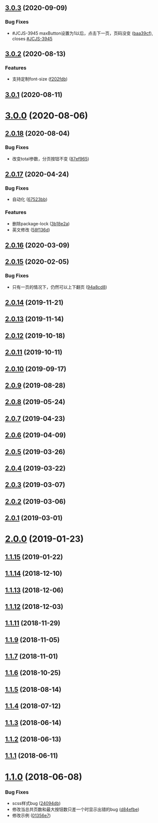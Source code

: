 ## [3.0.3](https://github.com/tinper-bee/bee-pagination/compare/v3.0.2...v3.0.3) (2020-09-09)


### Bug Fixes

* #JCJS-3945 maxButton设置为1以后，点击下一页，页码没变 ([baa39cf](https://github.com/tinper-bee/bee-pagination/commit/baa39cff51810b1e49eb40a152234224cb44b057)), closes [#JCJS-3945](https://github.com/tinper-bee/bee-pagination/issues/JCJS-3945)



## [3.0.2](https://github.com/tinper-bee/bee-pagination/compare/v3.0.1...v3.0.2) (2020-08-13)


### Features

* 支持定制font-size ([f202fdb](https://github.com/tinper-bee/bee-pagination/commit/f202fdb7cb271fc18129a087bf24bb4ae4187676))



## [3.0.1](https://github.com/tinper-bee/bee-pagination/compare/v3.0.0...v3.0.1) (2020-08-11)



# [3.0.0](https://github.com/tinper-bee/bee-pagination/compare/v2.0.18...v3.0.0) (2020-08-06)



## [2.0.18](https://github.com/tinper-bee/bee-pagination/compare/v2.0.17...v2.0.18) (2020-08-04)


### Bug Fixes

* 改变total参数，分页按钮不变 ([87ef965](https://github.com/tinper-bee/bee-pagination/commit/87ef9659314abdbcd24df900966be2444e239222))



## [2.0.17](https://github.com/tinper-bee/bee-pagination/compare/v2.0.16...v2.0.17) (2020-04-24)


### Bug Fixes

* 自动化 ([67523bb](https://github.com/tinper-bee/bee-pagination/commit/67523bb1f7db4ac1d1347ee733c5914246bfbab8))


### Features

* 删除package-lock ([3b18e2a](https://github.com/tinper-bee/bee-pagination/commit/3b18e2ada93713a94e3abd8a08aef65dd7465dd9))
* 英文修改 ([58f136d](https://github.com/tinper-bee/bee-pagination/commit/58f136df593de638d95fb81e617d6ac9679838a8))



<a name="2.0.16"></a>
## [2.0.16](https://github.com/tinper-bee/bee-pagination/compare/v2.0.15...v2.0.16) (2020-03-09)



<a name="2.0.15"></a>
## [2.0.15](https://github.com/tinper-bee/bee-pagination/compare/v2.0.14...v2.0.15) (2020-02-05)


### Bug Fixes

* 只有一页的情况下，仍然可以上下翻页 ([94a8cd8](https://github.com/tinper-bee/bee-pagination/commit/94a8cd8))



<a name="2.0.14"></a>
## [2.0.14](https://github.com/tinper-bee/bee-pagination/compare/v2.0.13...v2.0.14) (2019-11-21)



<a name="2.0.13"></a>
## [2.0.13](https://github.com/tinper-bee/bee-pagination/compare/v2.0.12...v2.0.13) (2019-11-14)



<a name="2.0.12"></a>
## [2.0.12](https://github.com/tinper-bee/bee-pagination/compare/v2.0.11...v2.0.12) (2019-10-18)



<a name="2.0.11"></a>
## [2.0.11](https://github.com/tinper-bee/bee-pagination/compare/v2.0.10...v2.0.11) (2019-10-11)



<a name="2.0.10"></a>
## [2.0.10](https://github.com/tinper-bee/bee-pagination/compare/v2.0.9...v2.0.10) (2019-09-17)



<a name="2.0.9"></a>
## [2.0.9](https://github.com/tinper-bee/bee-pagination/compare/v2.0.8...v2.0.9) (2019-08-28)



<a name="2.0.8"></a>
## [2.0.8](https://github.com/tinper-bee/bee-pagination/compare/v2.0.7...v2.0.8) (2019-05-24)



<a name="2.0.7"></a>
## [2.0.7](https://github.com/tinper-bee/bee-pagination/compare/v2.0.6...v2.0.7) (2019-04-23)



<a name="2.0.6"></a>
## [2.0.6](https://github.com/tinper-bee/bee-pagination/compare/v2.0.5...v2.0.6) (2019-04-09)



<a name="2.0.5"></a>
## [2.0.5](https://github.com/tinper-bee/bee-pagination/compare/v2.0.4...v2.0.5) (2019-03-26)



<a name="2.0.4"></a>
## [2.0.4](https://github.com/tinper-bee/bee-pagination/compare/v2.0.3...v2.0.4) (2019-03-22)



<a name="2.0.3"></a>
## [2.0.3](https://github.com/tinper-bee/bee-pagination/compare/v2.0.2...v2.0.3) (2019-03-07)



<a name="2.0.2"></a>
## [2.0.2](https://github.com/tinper-bee/bee-pagination/compare/v2.0.1...v2.0.2) (2019-03-06)



<a name="2.0.1"></a>
## [2.0.1](https://github.com/tinper-bee/bee-pagination/compare/v2.0.0...v2.0.1) (2019-03-01)



<a name="2.0.0"></a>
# [2.0.0](https://github.com/tinper-bee/bee-pagination/compare/v1.1.15...v2.0.0) (2019-01-23)



<a name="1.1.15"></a>
## [1.1.15](https://github.com/tinper-bee/bee-pagination/compare/v1.1.14...v1.1.15) (2019-01-22)



<a name="1.1.14"></a>
## [1.1.14](https://github.com/tinper-bee/bee-pagination/compare/v1.1.13...v1.1.14) (2018-12-10)



<a name="1.1.13"></a>
## [1.1.13](https://github.com/tinper-bee/bee-pagination/compare/v1.1.12...v1.1.13) (2018-12-06)



<a name="1.1.12"></a>
## [1.1.12](https://github.com/tinper-bee/bee-pagination/compare/v1.1.11...v1.1.12) (2018-12-03)



<a name="1.1.11"></a>
## [1.1.11](https://github.com/tinper-bee/bee-pagination/compare/v1.1.9...v1.1.11) (2018-11-29)



<a name="1.1.9"></a>
## [1.1.9](https://github.com/tinper-bee/bee-pagination/compare/v1.1.7...v1.1.9) (2018-11-05)



<a name="1.1.7"></a>
## [1.1.7](https://github.com/tinper-bee/bee-pagination/compare/v1.1.6...v1.1.7) (2018-11-01)



<a name="1.1.6"></a>
## [1.1.6](https://github.com/tinper-bee/bee-pagination/compare/v1.1.5...v1.1.6) (2018-10-25)



<a name="1.1.5"></a>
## [1.1.5](https://github.com/tinper-bee/bee-pagination/compare/v1.1.4...v1.1.5) (2018-08-14)



<a name="1.1.4"></a>
## [1.1.4](https://github.com/tinper-bee/bee-pagination/compare/v1.1.3...v1.1.4) (2018-07-12)



<a name="1.1.3"></a>
## [1.1.3](https://github.com/tinper-bee/bee-pagination/compare/v1.1.2...v1.1.3) (2018-06-14)



<a name="1.1.2"></a>
## [1.1.2](https://github.com/tinper-bee/bee-pagination/compare/v1.1.1...v1.1.2) (2018-06-13)



<a name="1.1.1"></a>
## [1.1.1](https://github.com/tinper-bee/bee-pagination/compare/v1.1.0...v1.1.1) (2018-06-11)



<a name="1.1.0"></a>
# [1.1.0](https://github.com/tinper-bee/bee-pagination/compare/24094db...v1.1.0) (2018-06-08)


### Bug Fixes

* scss样式bug ([24094db](https://github.com/tinper-bee/bee-pagination/commit/24094db))
* 修改当总共页数和最大按钮数只差一个时显示出错的bug ([d84efbe](https://github.com/tinper-bee/bee-pagination/commit/d84efbe))
* 修改示例 ([01356e7](https://github.com/tinper-bee/bee-pagination/commit/01356e7))



